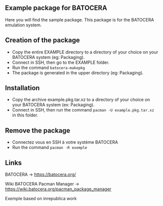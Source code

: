 ## Example package for BATOCERA
Here you will find the sample package. This package is for the BATOCERA emulation system.

## Creation of the package
- Copy the entire EXAMPLE directory to a directory of your choice on your BATOCERA system (eg: Packaging).
- Connect in SSH, then go to the EXAMPLE folder.
- Run the command `batocera-makepkg`
- The package is generated in the upper directory (eg: Packaging).

## Installation
- Copy the archive example.pkg.tar.xz to a directory of your choice on your BATOCERA system (ex: Packaging).
- Connect in SSH, then run the command `pacman -U example.pkg.tar.xz` in this folder.

## Remove the package
- Connectez vous en SSH à votre système BATOCERA
- Run the command `pacman -R exemple`

## Links
BATOCERA -> https://batocera.org/

Wiki BATOCERA Pacman Manager -> https://wiki.batocera.org/pacman_package_manager

Exemple based on inrepublica work
